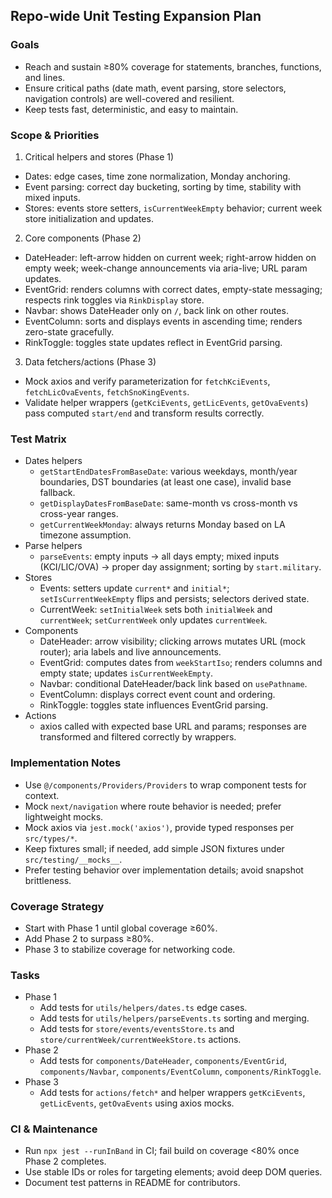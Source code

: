 ## Repo-wide Unit Testing Expansion Plan

### Goals

- Reach and sustain ≥80% coverage for statements, branches, functions, and lines.
- Ensure critical paths (date math, event parsing, store selectors, navigation controls) are well-covered and resilient.
- Keep tests fast, deterministic, and easy to maintain.

### Scope & Priorities

1. Critical helpers and stores (Phase 1)

- Dates: edge cases, time zone normalization, Monday anchoring.
- Event parsing: correct day bucketing, sorting by time, stability with mixed inputs.
- Stores: events store setters, `isCurrentWeekEmpty` behavior; current week store initialization and updates.

2. Core components (Phase 2)

- DateHeader: left-arrow hidden on current week; right-arrow hidden on empty week; week-change announcements via aria-live; URL param updates.
- EventGrid: renders columns with correct dates, empty-state messaging; respects rink toggles via `RinkDisplay` store.
- Navbar: shows DateHeader only on `/`, back link on other routes.
- EventColumn: sorts and displays events in ascending time; renders zero-state gracefully.
- RinkToggle: toggles state updates reflect in EventGrid parsing.

3. Data fetchers/actions (Phase 3)

- Mock axios and verify parameterization for `fetchKciEvents`, `fetchLicOvaEvents`, `fetchSnoKingEvents`.
- Validate helper wrappers (`getKciEvents`, `getLicEvents`, `getOvaEvents`) pass computed `start/end` and transform results correctly.

### Test Matrix

- Dates helpers
    - `getStartEndDatesFromBaseDate`: various weekdays, month/year boundaries, DST boundaries (at least one case), invalid base fallback.
    - `getDisplayDatesFromBaseDate`: same-month vs cross-month vs cross-year ranges.
    - `getCurrentWeekMonday`: always returns Monday based on LA timezone assumption.
- Parse helpers
    - `parseEvents`: empty inputs → all days empty; mixed inputs (KCI/LIC/OVA) → proper day assignment; sorting by `start.military`.
- Stores
    - Events: setters update `current*` and `initial*`; `setIsCurrentWeekEmpty` flips and persists; selectors derived state.
    - CurrentWeek: `setInitialWeek` sets both `initialWeek` and `currentWeek`; `setCurrentWeek` only updates `currentWeek`.
- Components
    - DateHeader: arrow visibility; clicking arrows mutates URL (mock router); aria labels and live announcements.
    - EventGrid: computes dates from `weekStartIso`; renders columns and empty state; updates `isCurrentWeekEmpty`.
    - Navbar: conditional DateHeader/back link based on `usePathname`.
    - EventColumn: displays correct event count and ordering.
    - RinkToggle: toggles state influences EventGrid parsing.
- Actions
    - axios called with expected base URL and params; responses are transformed and filtered correctly by wrappers.

### Implementation Notes

- Use `@/components/Providers/Providers` to wrap component tests for context.
- Mock `next/navigation` where route behavior is needed; prefer lightweight mocks.
- Mock axios via `jest.mock('axios')`, provide typed responses per `src/types/*`.
- Keep fixtures small; if needed, add simple JSON fixtures under `src/testing/__mocks__`.
- Prefer testing behavior over implementation details; avoid snapshot brittleness.

### Coverage Strategy

- Start with Phase 1 until global coverage ≥60%.
- Add Phase 2 to surpass ≥80%.
- Phase 3 to stabilize coverage for networking code.

### Tasks

- Phase 1
    - Add tests for `utils/helpers/dates.ts` edge cases.
    - Add tests for `utils/helpers/parseEvents.ts` sorting and merging.
    - Add tests for `store/events/eventsStore.ts` and `store/currentWeek/currentWeekStore.ts` actions.
- Phase 2
    - Add tests for `components/DateHeader`, `components/EventGrid`, `components/Navbar`, `components/EventColumn`, `components/RinkToggle`.
- Phase 3
    - Add tests for `actions/fetch*` and helper wrappers `getKciEvents`, `getLicEvents`, `getOvaEvents` using axios mocks.

### CI & Maintenance

- Run `npx jest --runInBand` in CI; fail build on coverage <80% once Phase 2 completes.
- Use stable IDs or roles for targeting elements; avoid deep DOM queries.
- Document test patterns in README for contributors.
